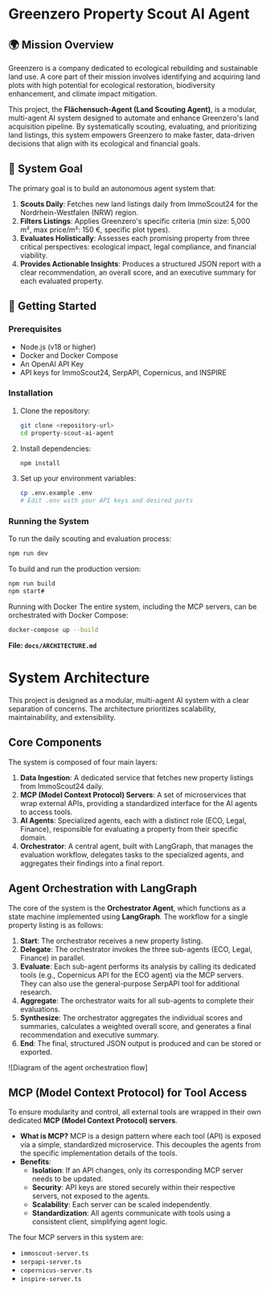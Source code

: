 # Greenzero Property Scout AI Agent

## 🌍 Mission Overview

Greenzero is a company dedicated to ecological rebuilding and sustainable land use. A core part of their mission involves identifying and acquiring land plots with high potential for ecological restoration, biodiversity enhancement, and climate impact mitigation.

This project, the **Flächensuch-Agent (Land Scouting Agent)**, is a modular, multi-agent AI system designed to automate and enhance Greenzero's land acquisition pipeline. By systematically scouting, evaluating, and prioritizing land listings, this system empowers Greenzero to make faster, data-driven decisions that align with its ecological and financial goals.

## 🎯 System Goal

The primary goal is to build an autonomous agent system that:
1.  **Scouts Daily**: Fetches new land listings daily from ImmoScout24 for the Nordrhein-Westfalen (NRW) region.
2.  **Filters Listings**: Applies Greenzero's specific criteria (min size: 5,000 m², max price/m²: 150 €, specific plot types).
3.  **Evaluates Holistically**: Assesses each promising property from three critical perspectives: ecological impact, legal compliance, and financial viability.
4.  **Provides Actionable Insights**: Produces a structured JSON report with a clear recommendation, an overall score, and an executive summary for each evaluated property.

## 🚀 Getting Started

### Prerequisites
- Node.js (v18 or higher)
- Docker and Docker Compose
- An OpenAI API Key
- API keys for ImmoScout24, SerpAPI, Copernicus, and INSPIRE

### Installation
1.  Clone the repository:
    ```bash
    git clone <repository-url>
    cd property-scout-ai-agent
    ```
2.  Install dependencies:
    ```bash
    npm install
    ```
3.  Set up your environment variables:
    ```bash
    cp .env.example .env
    # Edit .env with your API keys and desired ports
    ```

### Running the System
To run the daily scouting and evaluation process:
```bash
npm run dev
```
To build and run the production version:

```bash
npm run build
npm start#
```

Running with Docker
The entire system, including the MCP servers, can be orchestrated with Docker Compose:
```bash
docker-compose up --build
```

**File: `docs/ARCHITECTURE.md`**
# System Architecture

This project is designed as a modular, multi-agent AI system with a clear separation of concerns. The architecture prioritizes scalability, maintainability, and extensibility.

## Core Components

The system is composed of four main layers:

1.  **Data Ingestion**: A dedicated service that fetches new property listings from ImmoScout24 daily.
2.  **MCP (Model Context Protocol) Servers**: A set of microservices that wrap external APIs, providing a standardized interface for the AI agents to access tools.
3.  **AI Agents**: Specialized agents, each with a distinct role (ECO, Legal, Finance), responsible for evaluating a property from their specific domain.
4.  **Orchestrator**: A central agent, built with LangGraph, that manages the evaluation workflow, delegates tasks to the specialized agents, and aggregates their findings into a final report.

## Agent Orchestration with LangGraph

The core of the system is the **Orchestrator Agent**, which functions as a state machine implemented using **LangGraph**. The workflow for a single property listing is as follows:

1.  **Start**: The orchestrator receives a new property listing.
2.  **Delegate**: The orchestrator invokes the three sub-agents (ECO, Legal, Finance) in parallel.
3.  **Evaluate**: Each sub-agent performs its analysis by calling its dedicated tools (e.g., Copernicus API for the ECO agent) via the MCP servers. They can also use the general-purpose SerpAPI tool for additional research.
4.  **Aggregate**: The orchestrator waits for all sub-agents to complete their evaluations.
5.  **Synthesize**: The orchestrator aggregates the individual scores and summaries, calculates a weighted overall score, and generates a final recommendation and executive summary.
6.  **End**: The final, structured JSON output is produced and can be stored or exported.

![Diagram of the agent orchestration flow]

## MCP (Model Context Protocol) for Tool Access

To ensure modularity and control, all external tools are wrapped in their own dedicated **MCP (Model Context Protocol) servers**.

-   **What is MCP?** MCP is a design pattern where each tool (API) is exposed via a simple, standardized microservice. This decouples the agents from the specific implementation details of the tools.
-   **Benefits**:
    -   **Isolation**: If an API changes, only its corresponding MCP server needs to be updated.
    -   **Security**: API keys are stored securely within their respective servers, not exposed to the agents.
    -   **Scalability**: Each server can be scaled independently.
    -   **Standardization**: All agents communicate with tools using a consistent client, simplifying agent logic.

The four MCP servers in this system are:
-   `immoscout-server.ts`
-   `serpapi-server.ts`
-   `copernicus-server.ts`
-   `inspire-server.ts`